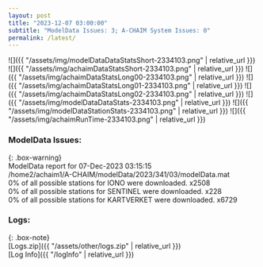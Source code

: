 ```yaml
---
layout: post
title: "2023-12-07 03:00:00"
subtitle: "ModelData Issues: 3; A-CHAIM System Issues: 0"
permalink: /latest/
---
```


![]({{ "/assets/img/modelDataDataStatsShort-2334103.png" | relative_url }})
![]({{ "/assets/img/achaimDataStatsShort-2334103.png" | relative_url }})
![]({{ "/assets/img/achaimDataStatsLong00-2334103.png" | relative_url }})
![]({{ "/assets/img/achaimDataStatsLong01-2334103.png" | relative_url }})
![]({{ "/assets/img/achaimDataStatsLong02-2334103.png" | relative_url }})
![]({{ "/assets/img/modelDataDataStats-2334103.png" | relative_url }})
![]({{ "/assets/img/modelDataStationStats-2334103.png" | relative_url }})
![]({{ "/assets/img/achaimRunTime-2334103.png" | relative_url }})


### ModelData Issues:  
  
{: .box-warning}  
 ModelData report for 07-Dec-2023 03:15:15   
 /home2/achaim1/A-CHAIM/modelData/2023/341/03/modelData.mat   
 0% of all possible stations for IONO were downloaded. x2508   
 0% of all possible stations for SENTINEL were downloaded. x228   
 0% of all possible stations for KARTVERKET were downloaded. x6729   
  


### Logs:  
  
{: .box-note}  
[Logs.zip]({{ "/assets/other/logs.zip" | relative_url }})  
[Log Info]({{ "/logInfo" | relative_url }})  
